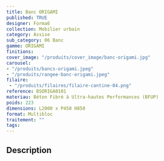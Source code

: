```yaml
---
title: Banc ORIGAMI 
published: TRUE
designer: Forma6
collection: Mobilier urbain
category: Assise
sub_category: 06 Banc
gamme: ORIGAMI
finitions: 
cover_image: "/produits/cover_image/banc-origami.jpg"
carousel: 
- "/produits/bancs-origami.jpeg"
- "/produits/rangee-banc-origami.jpeg"
filaire: 
 - "/produits/filaires/filaire-cantine-04.png"
reference: BSORIGA0101
materiau: Béton Fibré à Ultra-hautes Performances (BFUP)
poids: 223
dimensions: L2000 x P450 H850
format: Multibloc
traitement: ""
tags: 
---
```


## Description
